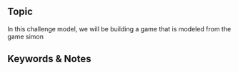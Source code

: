 ## Topic
In this challenge model, we will be building a game that is modeled from the game simon

## Keywords & Notes

